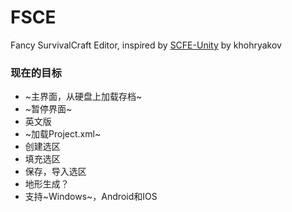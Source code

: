 # FSCE
Fancy SurvivalCraft Editor, inspired by [SCFE-Unity](https://github.com/khohryakov/SCFE-Unity) by khohryakov
### 现在的目标
* ~主界面，从硬盘上加载存档~
* ~暂停界面~
* 英文版
* ~加载Project.xml~
* 创建选区
* 填充选区
* 保存，导入选区
* 地形生成？
* 支持~Windows~，Android和IOS
